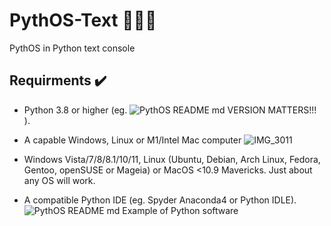 # PythOS-Text 👨🏻‍💻
PythOS in Python text console

## Requirments ✔️
- Python 3.8 or higher (eg. ![PythOS README md VERSION MATTERS!!!](https://user-images.githubusercontent.com/90992828/190842302-e3ec8367-0e7d-43e6-8549-c4e94c2f07d3.PNG) ).

- A capable Windows, Linux or M1/Intel Mac computer
![IMG_3011](https://user-images.githubusercontent.com/90992828/190842805-9f03ee21-6375-48e4-8b66-d161b639a6f8.jpeg)

- Windows Vista/7/8/8.1/10/11, Linux (Ubuntu, Debian, Arch Linux, Fedora, Gentoo, openSUSE or Mageia) or MacOS <10.9 Mavericks. Just about any OS will work.

- A compatible Python IDE (eg. Spyder Anaconda4 or Python IDLE).
![PythOS README md Example of Python software](https://user-images.githubusercontent.com/90992828/190842443-0bbb56ca-88e3-4fe4-9c8d-c7c1a7642287.PNG)


